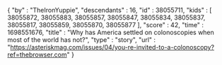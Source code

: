 {
  "by" : "TheIronYuppie",
  "descendants" : 16,
  "id" : 38055711,
  "kids" : [ 38055872, 38055883, 38055857, 38055847, 38055834, 38055837, 38055817, 38055859, 38055870, 38055877 ],
  "score" : 42,
  "time" : 1698551676,
  "title" : "Why has America settled on colonoscopies when most of the world has not?",
  "type" : "story",
  "url" : "https://asteriskmag.com/issues/04/you-re-invited-to-a-colonoscopy?ref=thebrowser.com"
}
